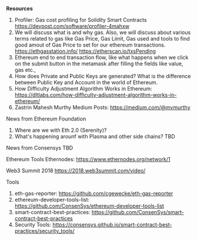 <b>Resources</b>
1. Profiler: Gas cost profiling for Solidity Smart Contracts https://devpost.com/software/profiler-4mahxw
2. We will discuss what is and why gas. Also, we will discuss about various terms related to gas like Gas Price, Gas Limit, Gas used and tools to find good amout of Gas Price to set for our ethereum transactions. 
https://ethgasstation.info/
https://etherscan.io/txsPending
3. Ethereum end to end transaction flow, like what happens when we click on the submit button in the metamask after filling the fields like value, gas etc., 
4. How does Private and Public Keys are generated? What is the difference between Public Key and Account in the world of Ethereum. 
5. How Difficulty Adjustment Algorithm Works in Ethereum: https://dltlabs.com/how-difficulty-adjustment-algorithm-works-in-ethereum/
6. Zastrin Mahesh Murthy Medium Posts: https://medium.com/@mvmurthy

News from Ethereum Foundation
1. Where are we with Eth 2.0 (Serenity)?
2. What's happening arounf with Plasma and other side chains?
TBD

News from Consensys
TBD

Ethereum Tools
Ethernodes: https://www.ethernodes.org/network/1

Web3 Summit 2018
https://2018.web3summit.com/video/

Tools
1. eth-gas-reporter: https://github.com/cgewecke/eth-gas-reporter
2. ethereum-developer-tools-list: https://github.com/ConsenSys/ethereum-developer-tools-list
3. smart-contract-best-practices: https://github.com/ConsenSys/smart-contract-best-practices
4. Security Tools: https://consensys.github.io/smart-contract-best-practices/security_tools/
